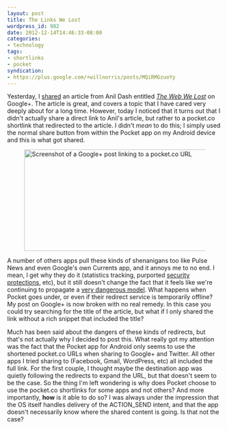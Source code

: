 ```yaml
---
layout: post
title: The Links We Lost
wordpress_id: 982
date: 2012-12-14T14:46:33-08:00
categories:
- technology
tags:
- shortlinks
- pocket
syndication:
- https://plus.google.com/+willnorris/posts/MQiRMGzuoYy
---
```

Yesterday, I [shared][] an article from Anil Dash entitled <cite>[The Web We Lost][]</cite> on Google+.  The article is
great, and covers a topic that I have cared very deeply about for a long time.  However, today I noticed that it turns
out that I didn't actually share a direct link to Anil's article, but rather to a pocket.co shortlink that redirected to
the article.  I didn't *mean* to do this; I simply used the normal share button from within the Pocket app on my Android
device and this is what got shared.

<figure class="aligncenter">
  <img src="pocket-share-to-google.png" alt="Screenshot of a Google+ post linking to a pocket.co URL" width="691" height="237" />
</figure>

A number of others apps pull these kinds of shenanigans too like Pulse News and even Google's own Currents app, and it
annoys me to no end.  I mean, I get why they do it (statistics tracking, purported [security protections][t.co], etc),
but it still doesn't change the fact that it feels like we're continuing to propagate a [very dangerous model][].  What
happens when Pocket goes under, or even if their redirect service is temporarily offline?  My post on Google+ is now
broken with no real remedy.  In this case you could try searching for the title of the article, but what if I only
shared the link without a rich snippet that included the title?

Much has been said about the dangers of these kinds of redirects, but that's not actually why I decided to post this.
What really got my attention was the fact that the Pocket app for Android only seems to use the shortened pocket.co URLs
when sharing to Google+ and Twitter.  All other apps I tried sharing to (Facebook, Gmail, WordPress, etc) all included
the full link.  For the first couple, I thought maybe the destination app was quietly following the redirects to expand
the URL, but that doesn't seem to be the case.  So the thing I'm left wondering is why does Pocket choose to use the
pocket.co shortlinks for some apps and not others?  And more importantly, **how** is it able to do so?  I was always
under the impression that the OS itself handles delivery of the ACTION_SEND intent, and that the app doesn't necessarily
know where the shared content is going.  Is that not the case?

[shared]: https://plus.google.com/+willnorris/posts/Hwfibs334wq
[The Web We Lost]: http://dashes.com/anil/2012/12/the-web-we-lost.html
[t.co]: https://support.twitter.com/articles/109623
[very dangerous model]: http://joshua.schachter.org/2009/04/on-url-shorteners.html
